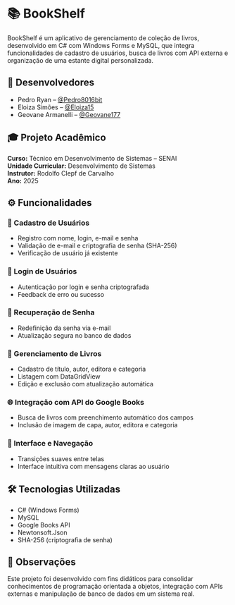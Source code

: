 # 📚 BookShelf

BookShelf é um aplicativo de gerenciamento de coleção de livros, desenvolvido em C# com Windows Forms e MySQL, que integra funcionalidades de cadastro de usuários, busca de livros com API externa e organização de uma estante digital personalizada.

## 👥 Desenvolvedores

- Pedro Ryan – [@Pedro8016bit](https://github.com/Pedro8016bit)
- Eloiza Simões – [@Eloiza15](https://github.com/Eloiza15)
- Geovane Armanelli – [@Geovane177](https://github.com/Geovane177)

## 🎓 Projeto Acadêmico

**Curso:** Técnico em Desenvolvimento de Sistemas – SENAI  
**Unidade Curricular:** Desenvolvimento de Sistemas  
**Instrutor:** Rodolfo Clepf de Carvalho  
**Ano:** 2025

## ⚙️ Funcionalidades

### 👤 Cadastro de Usuários
- Registro com nome, login, e-mail e senha
- Validação de e-mail e criptografia de senha (SHA-256)
- Verificação de usuário já existente

### 🔐 Login de Usuários
- Autenticação por login e senha criptografada
- Feedback de erro ou sucesso

### 🔄 Recuperação de Senha
- Redefinição da senha via e-mail
- Atualização segura no banco de dados

### 📖 Gerenciamento de Livros
- Cadastro de título, autor, editora e categoria
- Listagem com DataGridView
- Edição e exclusão com atualização automática

### 🌐 Integração com API do Google Books
- Busca de livros com preenchimento automático dos campos
- Inclusão de imagem de capa, autor, editora e categoria

### 🧭 Interface e Navegação
- Transições suaves entre telas
- Interface intuitiva com mensagens claras ao usuário

## 🛠️ Tecnologias Utilizadas
- C# (Windows Forms)
- MySQL
- Google Books API
- Newtonsoft.Json
- SHA-256 (criptografia de senha)

## 📌 Observações

Este projeto foi desenvolvido com fins didáticos para consolidar conhecimentos de programação orientada a objetos, integração com APIs externas e manipulação de banco de dados em um sistema real.
